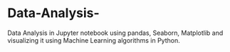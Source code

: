 # Data-Analysis-
Data Analysis in Jupyter notebook using pandas, Seaborn, Matplotlib and visualizing it using Machine Learning algorithms in Python.
